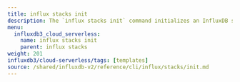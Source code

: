 ```yaml
---
title: influx stacks init
description: The `influx stacks init` command initializes an InfluxDB stack.
menu:
  influxdb3_cloud_serverless:
    name: influx stacks init
    parent: influx stacks
weight: 201
influxdb3/cloud-serverless/tags: [templates]
source: /shared/influxdb-v2/reference/cli/influx/stacks/init.md
---
```


<!-- The content of this file is at 
// SOURCE content/shared/influxdb-v2/reference/cli/influx/stacks/init.md-->
